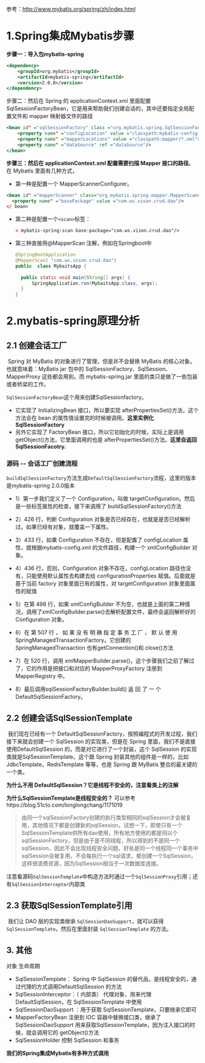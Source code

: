 参考：http://www.mybatis.org/spring/zh/index.html





# 1.Spring集成Mybatis步骤

**步骤一：导入包mybatis-spring**

```xml
<dependency>
    <groupId>org.mybatis</groupId>
    <artifactId>mybatis-spring</artifactId>
    <version>2.0.0</version>
</dependency>
```

步骤二：然后在 Spring 的 applicationContext.xml 里面配置 SqlSessionFactoryBean，它是用来帮助我们创建会话的，其中还要指定全局配置文件和 mapper 映射器文件的路径

```xml
<bean id" ="sqlSessionFactory" class ="org.mybatis.spring.SqlSessionFactoryBean">
    <property name" ="configLocation" value ="classpath:mybatis-config.xml"></ property>
    <property name" ="mapperLocations" value ="classpath:mapper/*.xml"></ property>
    <property name" ="dataSource" ref ="dataSource"/>
</bean>
```

**步骤三：然后在 applicationContext.xml 配置需要扫描 Mapper 接口的路径**。
​	在 Mybatis 里面有几种方式，

-  第一种是配置一个 MapperScannerConfigurer。

  ```xml
  <bean id" ="mapperScanner" class="org.mybatis.spring.mapper.MapperScannerConfigurer">
  	<property name" ="basePackage" value ="com.ws.vison.crud.dao"/>
  </ bean>
  ```

- 第二种是配置一个`<scan>`标签：

  ```xml
  < mybatis-spring:scan base-package="com.ws.vison.crud.dao"/>
  ```

- 第三种直接用@MapperScan 注解，例如在Springboot中

  ```java
  @SpringBootApplication
  @MapperScan( "com.ws.vison.crud.dao")
  public  class MybaitsApp {
      
   	public static void main(String[] args) {
  		SpringApplication.run(MybaitsApp.class, args);
  	}
  }
  ```



# 2.mybatis-spring原理分析

## 2.1 创建会话工厂

​	Spring 对 MyBatis 的对象进行了管理，但是并不会替换 MyBatis 的核心对象。也就意味着：MyBatis jar 包中的 SqlSessionFactory、SqlSession、MapperProxy 这些都会用到。而 mybatis-spring.jar 里面的类只是做了一些包装或者桥梁的工作。

 `SqlSessionFactoryBean`这个用来创建SqlSessionfactory。

- 它实现了 InitializingBean 接口，所以要实现 afterPropertiesSet()方法，这个方法会在 bean 的属性值设置完的时候被调用。**这里实例化SqlSessionFactory**
- 另外它实现了 FactoryBean 接口，所以它初始化的时候，实际上是调用 getObject()方法，它里面调用的也是 afterPropertiesSet()方法。**这里会返回SqlSessionFacotry.**

###  源码 -- 会话工厂创建流程

`buildSqlSessionFactory`方法生成`DefaultSqlSessionFactory`流程，这里的版本是mybatis-spring 2.0.0版本

- 1）第一步我们定义了一个 Configuration，叫做 targetConfiguration。然后是一些标签属性的检查，接下来调用了 buildSqlSessionFactory()方法

- 2）426 行，判断 Configuration 对象是否已经存在，也就是是否已经解析过。如果已经有对象，就覆盖一下属性。
- 3）433 行，如果 Configuration 不存在，但是配置了 configLocation 属性，就根据mybatis-config.xml 的文件路径，构建一个 xmlConfigBuilder 对象。
- 4）436 行，否则，Configuration 对象不存在，configLocation 路径也没有，只能使用默认属性去构建去给 configurationProperties 赋值。后面就是基于当前 factory 对象里面已有的属性，对 targetConfiguration 对象里面属性的赋值

- 5）在第 498 行，如果 xmlConfigBuilder 不为空，也就是上面的第二种情况，调用了xmlConfigBuilder.parse()去解析配置文件，最终会返回解析好的 Configuration 对象。

- 6）在 第 507 行 ， 如 果 没 有 明 确 指 定 事 务 工 厂 ， 默 认 使 用SpringManagedTransactionFactory。它创建的 SpringManagedTransaction 也有getConnection()和 close()方法

- 7）在 520 行，调用 xmlMapperBuilder.parse()，这个步骤我们之前了解过了，它的作用是把接口和对应的 MapperProxyFactory 注册到 MapperRegistry 中。
- 8）最后调用sqlSessionFactoryBuilder.build() 返 回 了 一 个DefaultSqlSessionFactory。





## 2.2 创建会话SqlSessionTemplate

​	我们现在已经有一个 DefaultSqlSessionFactory，按照编程式的开发过程，我们接下来就会创建一个 SqlSession 的实现类，但是在 Spring 里面，我们不是直接使用DefaultSqlSession 的，而是对它进行了一个封装，这个 SqlSession 的实现类就是SqlSessionTemplate。这个跟 Spring 封装其他的组件是一样的，比如 JdbcTemplate，RedisTemplate 等等，也是 Spring 跟 MyBatis 整合的最关键的一个类。

**为什么不用 DefaultSqlSession？它是线程不安全的，注意看类上的注解**

**为什么SqlSessionTemplate是线程安全的？** 可以参考https://blog.51cto.com/longlongchang/1171019

> 由同一个sqlSessionFactory创建的执行类型相同的sqlSession才会被复用，其他情况下都是创建新的sqlSession。试想一下，即使只有一个SqlSessionTemplate供所有dao使用，所有地方使用的都是同以个sqlSessionFactory，但是由于是不同线程，所以得到的不是同一个sqlSession，因此不会出现线程安全问题。好处是同一个线程同一个事务中sqlSession会被复用，不会每执行一个sql请求，都创建一个SqlSession，这样很浪费资源，因为SqlSession相当于一次数据库连接。

注意看源码`SqlSessionTemplate`中构造方法时通过一个`SqlSessionProxy`引用；还有`SqlSessionInterceptor`内部类



## 2.3 获取SqlSessionTemplate引用

​	我们让 DAO 层的实现类继承 `SqlSessionDaoSupport`，就可以获得`SqlSessionTemplate`，然后在里面封装 `SqlSessionTemplate` 的方法。



## 3. 其他

对象 生命周期

- SqlSessionTemplate： Spring 中 SqlSession 的替代品，是线程安全的，通过代理的方式调用DefaultSqlSession 的方法
- SqlSessionInterceptor：（ 内部类） 代理对象，用来代理 DefaultSqlSession，在 SqlSessionTemplate 中使用
- SqlSessionDaoSupport ：用于获取 SqlSessionTemplate，只要继承它即可
- MapperFactoryBean 注册到 IOC 容器中替换接口类，继承了 SqlSessionDaoSupport 用来获取SqlSessionTemplate，因为注入接口的时候，就会调用它的 getObject()方法
- SqlSessionHolder 控制 SqlSession 和事务



**我们的Spring集成Mybatis有多种方式调用**

